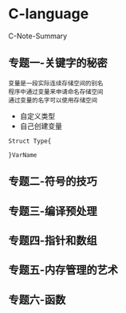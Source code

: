 # C-language
C-Note-Summary
## 专题一-关键字的秘密
```
变量是一段实际连续存储空间的别名
程序中通过变量来申请命名存储空间
通过变量的名字可以使用存储空间
```
* 自定义类型
* 自己创建变量
```
Struct Type{

}VarName
```
## 专题二-符号的技巧
## 专题三-编译预处理
## 专题四-指针和数组
## 专题五-内存管理的艺术
## 专题六-函数
